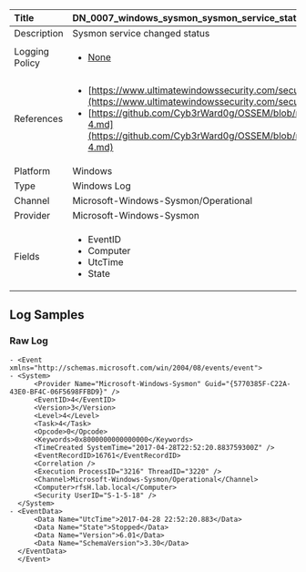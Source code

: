 | Title          | DN_0007_windows_sysmon_sysmon_service_state_changed_4                                                                                                      |
|:---------------|:-----------------------------------------------------------------------------------------------------------------|
| Description    | Sysmon service changed status                                                                                                |
| Logging Policy | <ul><li>[None](../Logging_Policies/None.md)</li></ul> |
| References     | <ul><li>[https://www.ultimatewindowssecurity.com/securitylog/encyclopedia/event.aspx?eventid=90004](https://www.ultimatewindowssecurity.com/securitylog/encyclopedia/event.aspx?eventid=90004)</li><li>[https://github.com/Cyb3rWard0g/OSSEM/blob/master/data_dictionaries/windows/sysmon/event-4.md](https://github.com/Cyb3rWard0g/OSSEM/blob/master/data_dictionaries/windows/sysmon/event-4.md)</li></ul>                                  |
| Platform       | Windows    																																															  |
| Type           | Windows Log        																																															  |
| Channel        | Microsoft-Windows-Sysmon/Operational     																																															  |
| Provider       | Microsoft-Windows-Sysmon    																																															  |
| Fields         | <ul><li>EventID</li><li>Computer</li><li>UtcTime</li><li>State</li></ul>                                               |


## Log Samples

### Raw Log

```
- <Event xmlns="http://schemas.microsoft.com/win/2004/08/events/event">
- <System>
      <Provider Name="Microsoft-Windows-Sysmon" Guid="{5770385F-C22A-43E0-BF4C-06F5698FFBD9}" />
      <EventID>4</EventID>
      <Version>3</Version>
      <Level>4</Level>
      <Task>4</Task>
      <Opcode>0</Opcode>
      <Keywords>0x8000000000000000</Keywords>
      <TimeCreated SystemTime="2017-04-28T22:52:20.883759300Z" />
      <EventRecordID>16761</EventRecordID>
      <Correlation />
      <Execution ProcessID="3216" ThreadID="3220" />
      <Channel>Microsoft-Windows-Sysmon/Operational</Channel>
      <Computer>rfsH.lab.local</Computer>
      <Security UserID="S-1-5-18" />
  </System>
- <EventData>
      <Data Name="UtcTime">2017-04-28 22:52:20.883</Data>
      <Data Name="State">Stopped</Data>
      <Data Name="Version">6.01</Data>
      <Data Name="SchemaVersion">3.30</Data>
  </EventData>
  </Event>

```




